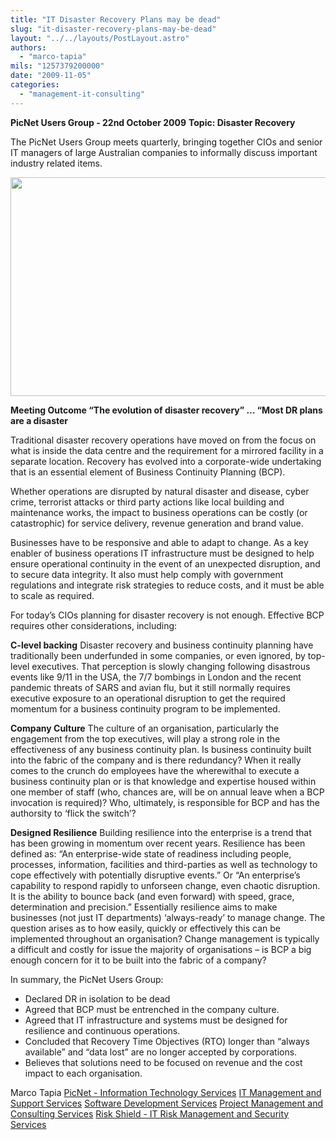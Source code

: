 ```yaml
---
title: "IT Disaster Recovery Plans may be dead"
slug: "it-disaster-recovery-plans-may-be-dead"
layout: "../../layouts/PostLayout.astro"
authors: 
  - "marco-tapia"
mils: "1257379200000"
date: "2009-11-05"
categories: 
  - "management-it-consulting"
---
```


**PicNet Users Group - 22nd October 2009** **Topic: Disaster Recovery**

The PicNet Users Group meets quarterly, bringing together CIOs and senior IT managers of large Australian companies to informally discuss important industry related items.

<img src="/images/disaster-recovery-user-group.jpg" width=663 height=350  >

**Meeting Outcome “The evolution of disaster recovery” … “Most DR plans are a disaster**

Traditional disaster recovery operations have moved on from the focus on what is inside the data centre and the requirement for a mirrored facility in a separate location. Recovery has evolved into a corporate-wide undertaking that is an essential element of Business Continuity Planning (BCP).

Whether operations are disrupted by natural disaster and disease, cyber crime, terrorist attacks or third party actions like local building and maintenance works, the impact to business operations can be costly (or catastrophic) for service delivery, revenue generation and brand value.

Businesses have to be responsive and able to adapt to change. As a key enabler of business operations IT infrastructure must be designed to help ensure operational continuity in the event of an unexpected disruption, and to secure data integrity. It also must help comply with government regulations and integrate risk strategies to reduce costs, and it must be able to scale as required.

For today’s CIOs planning for disaster recovery is not enough. Effective BCP requires other considerations, including:

**C-level backing** Disaster recovery and business continuity planning have traditionally been underfunded in some companies, or even ignored, by top-level executives. That perception is slowly changing following disastrous events like 9/11 in the USA, the 7/7 bombings in London and the recent pandemic threats of SARS and avian flu, but it still normally requires executive exposure to an operational disruption to get the required momentum for a business continuity program to be implemented.

**Company Culture** The culture of an organisation, particularly the engagement from the top executives, will play a strong role in the effectiveness of any business continuity plan. Is business continuity built into the fabric of the company and is there redundancy? When it really comes to the crunch do employees have the wherewithal to execute a business continuity plan or is that knowledge and expertise housed within one member of staff (who, chances are, will be on annual leave when a BCP invocation is required)? Who, ultimately, is responsible for BCP and has the authorsity to ‘flick the switch’?

**Designed Resilience** Building resilience into the enterprise is a trend that has been growing in momentum over recent years. Resilience has been defined as: “An enterprise-wide state of readiness including people, processes, information, facilities and third-parties as well as technology to cope effectively with potentially disruptive events.” Or “An enterprise’s capability to respond rapidly to unforseen change, even chaotic disruption. It is the ability to bounce back (and even forward) with speed, grace, determination and precision.” Essentially resilience aims to make businesses (not just IT departments) ‘always-ready’ to manage change. The question arises as to how easily, quickly or effectively this can be implemented throughout an organisation? Change management is typically a difficult and costly for issue the majority of organisations – is BCP a big enough concern for it to be built into the fabric of a company?

In summary, the PicNet Users Group:

- Declared DR in isolation to be dead
- Agreed that BCP must be entrenched in the company culture.
- Agreed that IT infrastructure and systems must be designed for resilience and continuous operations.
- Concluded that Recovery Time Objectives (RTO) longer than “always available” and “data lost” are no longer accepted by corporations.
- Believes that solutions need to be focused on revenue and the cost impact to each organisation.

Marco Tapia [PicNet - Information Technology Services](https://picnet.com.au/ "PicNet IT Services") [IT Management and Support Services](https://picnet.com.au/managed-it-support.html "IT Managed Support") [Software Development Services](https://picnet.com.au/software-development.html "Custom Software Development Services") [Project Management and Consulting Services](https://picnet.com.au/it-consulting.html "IT Consulting Services") [Risk Shield - IT Risk Management and Security Services](https://picnet.com.au/rs_introduction.html "Risk Management and Security Services")
